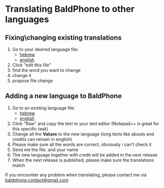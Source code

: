 # Translating BaldPhone to other languages
## Fixing\changing existing translations
 1. Go to your desired language file: 
    - [hebrew](app/src/main/res/values-iw/strings.xml)
    - [english](app/src/main/res/values/strings.xml)
 2. Click "edit this file" 
 3. find the word you want to change
 4. change it
 5. propose file change

## Adding a new language to BaldPhone
 1. Go to an existing language file: 
    - [hebrew](app/src/main/res/values-iw/strings.xml)
    - [english](app/src/main/res/values/strings.xml)
 2. Click "Raw" and copy the text to your text editor (Notepad++ is great for this specific task) 
 3. Change all the **Values** to the new language (long texts like abouts and credits can remain in english)
 4. Please make sure all the words are correct, obviously i can't check it
 5. Send me the file, and your name
 6. The new language together with credit will be added in the next release
 7. When the next release is published, please make sure the translations match
 
 If you encounter any problem when translating, please contact me via baldphone.contact@gmail.com 